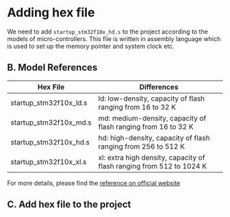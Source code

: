 # Adding hex file

We need to add `startup_stm32f10x_hd.s` to the project according to the models of micro-controllers. This file is written
in assembly language which is used to set up the memory pointer and system clock etc.

## B. Model References

| Hex File               | Differences                                                          |
|------------------------|----------------------------------------------------------------------|
| startup_stm32f10x_ld.s | ld: low-density,        capacity of flash ranging from 16 to 32 K    |
| startup_stm32f10x_md.s | md: medium-density,     capacity of flash ranging from 16 to 32 K    |
| startup_stm32f10x_hd.s | hd: high-density,       capacity of flash ranging from 256 to 512 K  |
| startup_stm32f10x_xl.s | xl: extra high density, capacity of flash ranging from 512 to 1024 K |

For more details, please find the [reference on official website](https://www.st.com/en/microcontrollers-microprocessors/stm32f103.html#tools-software)

## C. Add hex file to the project